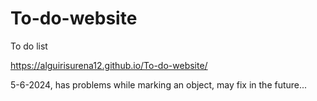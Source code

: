 # To-do-website
To do list

https://alguirisurena12.github.io/To-do-website/

5-6-2024, has problems while marking an object, may fix in the future...
